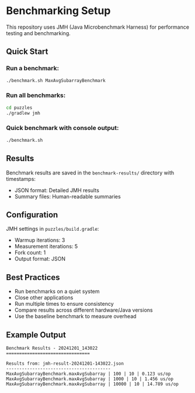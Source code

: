 # Benchmarking Setup

This repository uses JMH (Java Microbenchmark Harness) for performance testing and benchmarking.

## Quick Start

### Run a benchmark:
```bash
./benchmark.sh MaxAvgSubarrayBenchmark
```

### Run all benchmarks:
```bash
cd puzzles
./gradlew jmh
```

### Quick benchmark with console output:
```bash
./benchmark.sh
```

## Results

Benchmark results are saved in the `benchmark-results/` directory with timestamps:
- JSON format: Detailed JMH results
- Summary files: Human-readable summaries

## Configuration

JMH settings in `puzzles/build.gradle`:
- Warmup iterations: 3
- Measurement iterations: 5
- Fork count: 1
- Output format: JSON

## Best Practices

- Run benchmarks on a quiet system
- Close other applications
- Run multiple times to ensure consistency
- Compare results across different hardware/Java versions
- Use the baseline benchmark to measure overhead

## Example Output

```
Benchmark Results - 20241201_143022
================================

Results from: jmh-result-20241201-143022.json
----------------------------------------
MaxAvgSubarrayBenchmark.maxAvgSubarray | 100 | 10 | 0.123 us/op
MaxAvgSubarrayBenchmark.maxAvgSubarray | 1000 | 10 | 1.456 us/op
MaxAvgSubarrayBenchmark.maxAvgSubarray | 10000 | 10 | 14.789 us/op
```

